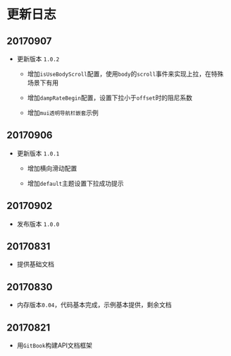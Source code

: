 # 更新日志

## 20170907

- 更新版本 `1.0.2`

    - 增加`isUseBodyScroll`配置，使用`body`的`scroll`事件来实现上拉，在特殊场景下有用
    
    - 增加`dampRateBegin`配置，设置下拉小于`offset`时的阻尼系数
    
    - 增加`mui透明导航栏嵌套`示例

## 20170906

- 更新版本 `1.0.1`

    - 增加横向滑动配置
    
    - 增加`default`主题设置下拉成功提示

## 20170902

- 发布版本 `1.0.0`

## 20170831

- 提供基础文档

## 20170830

- 内存版本`0.04`，代码基本完成，示例基本提供，剩余文档

## 20170821

- 用`GitBook`构建API文档框架